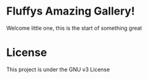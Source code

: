 # Fluffys Amazing Gallery!
Welcome little one, this is the start of something great

# License
This project is under the GNU v3 License
